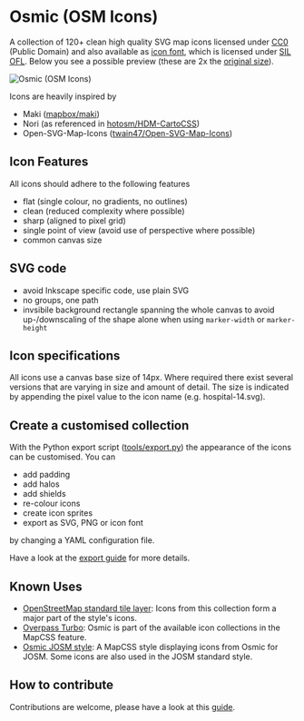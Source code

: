 # Osmic (OSM Icons)

A collection of 120+ clean high quality SVG map icons licensed under [CC0](https://creativecommons.org/publicdomain/zero/1.0/) (Public Domain) and also available as [icon font](https://github.com/nebulon42/osmic/tree/master/font), which is licensed under [SIL OFL](http://scripts.sil.org/OFL). Below you see a possible preview (these are 2x the [original size](https://github.com/nebulon42/osmic/raw/master/icons.png)).

![Osmic (OSM Icons)](https://github.com/nebulon42/osmic/raw/master/icons@2x.png "Available icons")

Icons are heavily inspired by
* Maki ([mapbox/maki](https://github.com/mapbox/maki))
* Nori (as referenced in [hotosm/HDM-CartoCSS](https://github.com/hotosm/HDM-CartoCSS/blob/master/icons/poi/_nori.svg))
* Open-SVG-Map-Icons ([twain47/Open-SVG-Map-Icons](https://github.com/twain47/Open-SVG-Map-Icons))

## Icon Features
All icons should adhere to the following features
* flat (single colour, no gradients, no outlines)
* clean (reduced complexity where possible)
* sharp (aligned to pixel grid)
* single point of view (avoid use of perspective where possible)
* common canvas size

## SVG code
* avoid Inkscape specific code, use plain SVG
* no groups, one path
* invsibile background rectangle spanning the whole canvas to avoid up-/downscaling of the shape alone when using `marker-width` or `marker-height`

## Icon specifications
All icons use a canvas base size of 14px. Where required there exist several versions that are varying in size and amount of detail. The size is indicated by appending the pixel value to the icon name (e.g. hospital-14.svg).

## Create a customised collection
With the Python export script ([tools/export.py](https://github.com/nebulon42/osmic/blob/master/tools/export.py)) the appearance of the icons can be customised. You can
* add padding
* add halos
* add shields
* re-colour icons
* create icon sprites
* export as SVG, PNG or icon font

by changing a YAML configuration file.

Have a look at the [export guide](https://github.com/nebulon42/osmic/blob/master/tools/export.md) for more details.

## Known Uses

* [OpenStreetMap standard tile layer](https://github.com/gravitystorm/openstreetmap-carto): Icons from this collection form a major part of the style's icons.
* [Overpass Turbo](https://github.com/tyrasd/overpass-turbo): Osmic is part of the available icon collections in the MapCSS feature.
* [Osmic JOSM style](https://github.com/nebulon42/osmic-josm-style): A MapCSS style displaying icons from Osmic for JOSM. Some icons are also used in the JOSM standard style.

## How to contribute

Contributions are welcome, please have a look at this [guide](https://github.com/nebulon42/osmic/blob/master/CONTRIBUTING.md).
